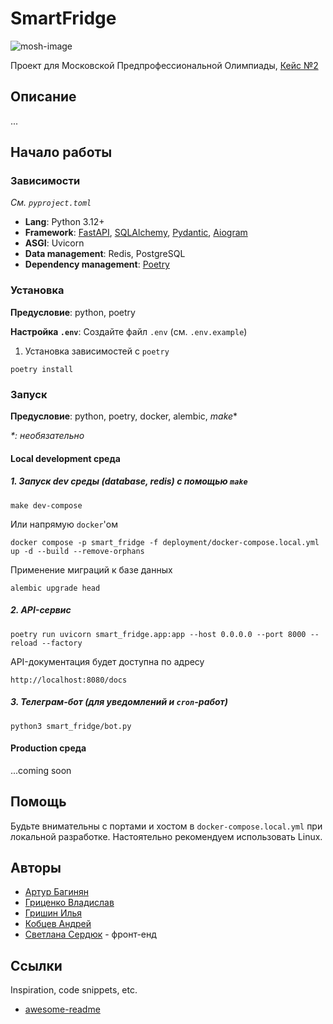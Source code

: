 # SmartFridge

![mosh-image](https://predprof.olimpiada.ru/images/logo-predporf.svg)

Проект для Московской Предпрофессиональной Олимпиады, [Кейс №2](https://cloud.predprof.olimpiada.ru/index.php/s/Rgcom3K2BHRMqDJ)

## Описание

...

## Начало работы

### Зависимости

_См. `pyproject.toml`_

- **Lang**: Python 3.12+
- **Framework**: [FastAPI](https://fastapi.tiangolo.com/), [SQLAlchemy](https://www.sqlalchemy.org/), [Pydantic](https://docs.pydantic.dev/latest/), [Aiogram](https://docs.aiogram.dev/en/v3.17.0/)
- **ASGI**: Uvicorn
- **Data management**: Redis, PostgreSQL
- **Dependency management**: [Poetry](https://python-poetry.org/docs/)

### Установка

**Предусловие**: python, poetry

**Настройка `.env`**: Создайте файл `.env` (см. `.env.example`)

1. Установка зависимостей с `poetry`

```shell
poetry install
```

### Запуск

**Предусловие**: python, poetry, docker, alembic, _make_\*

_\*: необязательно_

#### Local development среда

##### 1. Запуск dev среды (database, redis) c помощью `make`

```shell
make dev-compose
```

Или напрямую `docker`'ом

```shell
docker compose -p smart_fridge -f deployment/docker-compose.local.yml up -d --build --remove-orphans
```

Применение миграций к базе данных

```shell
alembic upgrade head
```

##### 2. API-сервис

```shell
poetry run uvicorn smart_fridge.app:app --host 0.0.0.0 --port 8000 --reload --factory
```

API-документация будет доступна по адресу

```shell
http://localhost:8080/docs
```

##### 3. Телеграм-бот (для уведомлений и `cron`-работ)

```shell
python3 smart_fridge/bot.py
```

#### Production среда

...coming soon

## Помощь

Будьте внимательны с портами и хостом в `docker-compose.local.yml` при локальной разработке.
Настоятельно рекомендуем использовать Linux.

## Авторы

- [Артур Багинян](https://github.com/HayKor/)
- [Гриценко Владислав](https://github.com/Gr1zee)
- [Гришин Илья](https://github.com/ilyaaadfb)
- [Кобцев Андрей](https://github.com/LoneGhostG)
- [Светлана Сердюк](https://github.com/vetkas2023) - фронт-енд

## Ссылки

Inspiration, code snippets, etc.

- [awesome-readme](https://github.com/matiassingers/awesome-readme)
